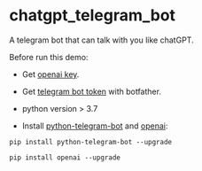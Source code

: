 # chatgpt_telegram_bot
A telegram bot that can talk with you like chatGPT.

Before run this demo:

- Get [openai key](https://platform.openai.com/account/api-keys).

- Get [telegram bot token](https://core.telegram.org/bots#how-do-i-create-a-bot) with botfather.

- python version > 3.7

- Install [python-telegram-bot](https://github.com/python-telegram-bot/python-telegram-bot) and [openai](https://github.com/openai/openai-python):

```
pip install python-telegram-bot --upgrade

pip install openai --upgrade
```

